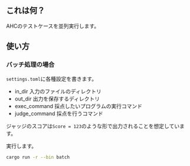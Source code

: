 ## これは何？
AHCのテストケースを並列実行します。

## 使い方
### バッチ処理の場合
`settings.toml`に各種設定を書きます。

- in_dir 入力のファイルのディレクトリ
- out_dir 出力を保存するディレクトリ
- exec_command 採点したいプログラムの実行コマンド
- judge_command 採点を行うコマンド

ジャッジのスコアは`Score = 123`のような形で出力されることを想定しています。

実行します。

```bash
cargo run -r --bin batch
```

